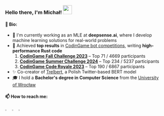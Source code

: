 ### Hello there, I'm Michał!  <img src="https://github.com/sciencepal/sciencepal/blob/master/assets/Hi.gif" width="29px">

#### 🌿 Bio:

* 🚀 I'm currently working as an MLE at **deepsense.ai**, where I develop machine learning solutions for real-world problems
* 🤖 Achieved **top results** in [CodinGame bot competitions](https://www.codingame.com/profile/7b8d8312b9f2e8fe3b1d840fac621aaa4728324), writing **high-performance Rust code**
    1. [**CodinGame Fall Challenge 2023**](https://www.codingame.com/contests/fall-challenge-2023/leaderboard/global) – Top 71 / 4669 participants
    2. [**CodinGame Summer Challenge 2024**](https://www.codingame.com/contests/summer-challenge-2024-olymbits/leaderboard/global) – Top 234 / 5237 participants
    3. [**CodinGame Code Royale 2023**](https://www.codingame.com/multiplayer/bot-programming/spring-challenge-2021) – Top 190 / 6867 participants 
* ✨ Co-creator of [Trelbert](https://huggingface.co/deepsense-ai/trelbert), a Polish Twitter-based BERT model
* 🎓 I hold a **Bachelor's degree in Computer Science** from the [University of Wrocław](https://uni.wroc.pl/en/)

#### 📫 How to reach me:

[<img src="https://img.icons8.com/color/48/000000/twitter.png" width="3.5%"/>](https://twitter.com/Sahcimm)
[<img src="https://img.icons8.com/color/48/000000/linkedin.png" width="3.5%"/>](https://linkedin.com/in/michał-zobniow-114431185) <a href="mailto:zobniow dot m at gmail dot com"> <img src="https://img.icons8.com/fluent/48/000000/gmail.png" width="3.5%"/> </a>
